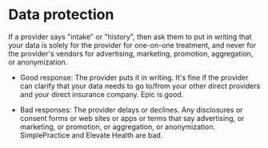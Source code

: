 # Data protection

If a provider says "intake" or "history", then ask them to put in writing that your data is solely for the provider for one-on-one treatment, and never for the provider's vendors for advertising, marketing, promotion, aggregation, or anonymization.

* Good response: The provider puts it in writing. It's fine if the provider can clarify that your data needs to go to/from your other direct providers and your direct insurance company. Epic is good.

* Bad responses: The provider delays or declines. Any disclosures or consent forms or web sites or apps or terms that say advertising, or marketing, or promotion, or aggregation, or anonymization. SimplePractice and Elevate Health are bad.

